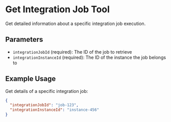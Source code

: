# Get Integration Job Tool

Get detailed information about a specific integration job execution.

## Parameters
- `integrationJobId` (required): The ID of the job to retrieve
- `integrationInstanceId` (required): The ID of the instance the job belongs to

## Example Usage
Get details of a specific integration job:
```json
{
  "integrationJobId": "job-123",
  "integrationInstanceId": "instance-456"
}
```